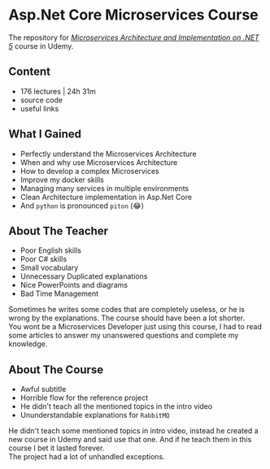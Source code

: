 # Asp.&#8204;Net Core Microservices Course
The repository for [*Microservices Architecture and Implementation on .NET 5*](https://www.udemy.com/course/microservices-architecture-and-implementation-on-dotnet) course in Udemy.  
## Content
- 176 lectures | 24h 31m
- source code
- useful links

## What I Gained
- Perfectly understand the Microservices Architecture
- When and why use Microservices Architecture
- How to develop a complex Microservices
- Improve my docker skills
- Managing many services in multiple environments
- Clean Architecture implementation in Asp.&#8204;Net Core
- And `python` is pronounced `piton` (😂)

## About The Teacher
- Poor English skills
- Poor C# skills
- Small vocabulary
- Unnecessary Duplicated explanations
- Nice PowerPoints and diagrams
- Bad Time Management

Sometimes he writes some codes that are completely useless, or he is wrong by the explanations.
The course should have been a lot shorter.  
You wont be a Microservices Developer just using this course, I had to read some articles to answer my unanswered questions and complete my knowledge.

## About The Course
- Awful subtitle
- Horrible flow for the reference project
- He didn't teach all the mentioned topics in the intro video
- Ununderstandable explanations for `RabbitMQ`

He didn't teach some mentioned topics in intro video, instead he created a new course in Udemy and said use that one. And if he teach them in this course I bet it lasted forever.  
The project had a lot of unhandled exceptions.